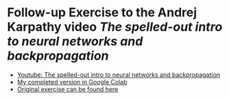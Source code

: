 # Follow-up Exercise to the Andrej Karpathy video *The spelled-out intro to neural networks and backpropagation*

- [Youtube: The spelled-out intro to neural networks and backpropagation](https://www.youtube.com/watch?v=VMj-3S1tku0)
- [My completed version in Google Colab](https://colab.research.google.com/drive/1jvQ3w_Lr4QqCLh5xP5V3nBJaljw5LU52#scrollTo=BUqsGb5o_h2P)
- [Original exercise can be found here](https://colab.research.google.com/drive/1FPTx1RXtBfc4MaTkf7viZZD4U2F9gtKN?usp=sharing)